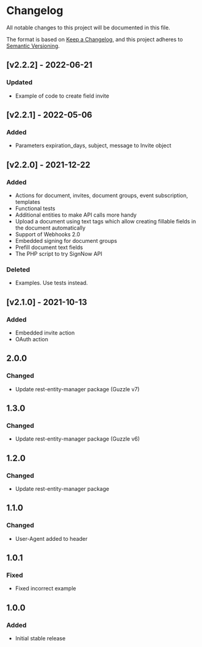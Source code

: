 # Changelog

All notable changes to this project will be documented in this file.

The format is based on [Keep a Changelog](https://keepachangelog.com/en/1.0.0/),
and this project adheres to [Semantic Versioning](https://semver.org/spec/v2.0.0.html).

## [v2.2.2] - 2022-06-21
### Updated
- Example of code to create field invite 

## [v2.2.1] - 2022-05-06

### Added
- Parameters expiration_days, subject, message to Invite object

## [v2.2.0] - 2021-12-22
### Added
- Actions for document, invites, document groups, event subscription, templates
- Functional tests
- Additional entities to make API calls more handy
- Upload a document using text tags which allow creating fillable fields in the document automatically
- Support of Webhooks 2.0
- Embedded signing for document groups
- Prefill document text fields
- The PHP script to try SignNow API

### Deleted
- Examples. Use tests instead.

## [v2.1.0] - 2021-10-13
### Added
- Embedded invite action
- OAuth action

## 2.0.0
### Changed
- Update rest-entity-manager package (Guzzle v7) 

## 1.3.0
### Changed
- Update rest-entity-manager package (Guzzle  v6)

## 1.2.0
### Changed
- Update rest-entity-manager package

## 1.1.0
### Changed
- User-Agent added to header

## 1.0.1
### Fixed
- Fixed incorrect example

## 1.0.0
### Added
- Initial stable release
